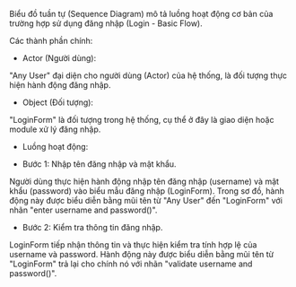  Biểu đồ tuần tự (Sequence Diagram) mô tả luồng hoạt động cơ bản của trường hợp sử dụng đăng nhập (Login - Basic Flow).

 Các thành phần chính:

- Actor (Người dùng):

"Any User" đại diện cho người dùng (Actor) của hệ thống, là đối tượng thực hiện hành động đăng nhập.

- Object (Đối tượng):

"LoginForm" là đối tượng trong hệ thống, cụ thể ở đây là giao diện hoặc module xử lý đăng nhập.

- Luồng hoạt động:

+ Bước 1: Nhập tên đăng nhập và mật khẩu.

Người dùng thực hiện hành động nhập tên đăng nhập (username) và mật khẩu (password) vào biểu mẫu đăng nhập (LoginForm).
Trong sơ đồ, hành động này được biểu diễn bằng mũi tên từ "Any User" đến "LoginForm" với nhãn "enter username and password()".

+ Bước 2: Kiểm tra thông tin đăng nhập.

LoginForm tiếp nhận thông tin và thực hiện kiểm tra tính hợp lệ của username và password.
Hành động này được biểu diễn bằng mũi tên từ "LoginForm" trả lại cho chính nó với nhãn "validate username and password()".
